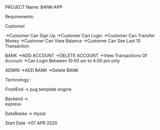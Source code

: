 PROJECT Name: BANK-APP

Requirements:

 Customer

   ->Customer Can Sign Up
   ->Customer Can Login 
   ->Customer Can Transfer Money
   ->Customer Can View Balance
   ->Customer Can See Last 10 Transaction

 BANK
   ->ADD ACCOUNT
   ->DELETE ACCOUNT
   ->View Transactions Of Account
   ->Can Login Between 10:00 am to 4:00 pm only

 ADMIN
     ->ADD BANK
     ->Delete BANK
     
      

Technology :

   FrontEnd ->
      pug template engine

   Backend ->   
     express 

   DataBasea ->
     mysql

 
       


 Start Date ->07 APR 2020    
  